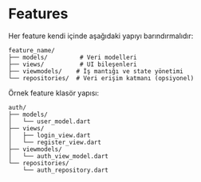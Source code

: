 # Features

Her feature kendi içinde aşağıdaki yapıyı barındırmalıdır:

```
feature_name/
├── models/         # Veri modelleri
├── views/          # UI bileşenleri
├── viewmodels/    # İş mantığı ve state yönetimi
└── repositories/  # Veri erişim katmanı (opsiyonel)
```

Örnek feature klasör yapısı:
```
auth/
├── models/
│   └── user_model.dart
├── views/
│   ├── login_view.dart
│   └── register_view.dart
├── viewmodels/
│   └── auth_view_model.dart
└── repositories/
    └── auth_repository.dart
```
